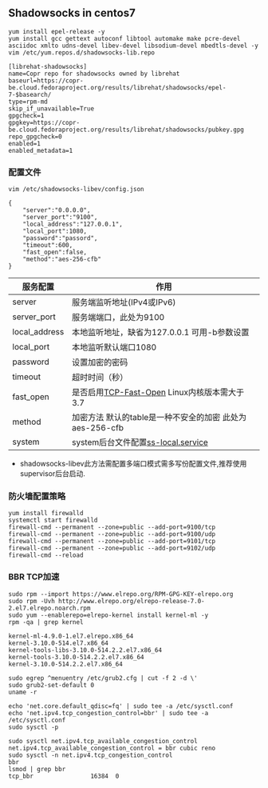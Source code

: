 ## Shadowsocks in centos7
```
yum install epel-release -y
yum install gcc gettext autoconf libtool automake make pcre-devel asciidoc xmlto udns-devel libev-devel libsodium-devel mbedtls-devel -y
vim /etc/yum.repos.d/shadowsocks-lib.repo

[librehat-shadowsocks]
name=Copr repo for shadowsocks owned by librehat
baseurl=https://copr-be.cloud.fedoraproject.org/results/librehat/shadowsocks/epel-7-$basearch/
type=rpm-md
skip_if_unavailable=True
gpgcheck=1
gpgkey=https://copr-be.cloud.fedoraproject.org/results/librehat/shadowsocks/pubkey.gpg
repo_gpgcheck=0
enabled=1
enabled_metadata=1
```
### 配置文件
```
vim /etc/shadowsocks-libev/config.json

{
    "server":"0.0.0.0",
    "server_port":"9100",
    "local_address":"127.0.0.1",
    "local_port":1080,
    "password":"passord",
    "timeout":600,
    "fast_open":false,
    "method":"aes-256-cfb"
}
```
服务配置 | 作用 |
--- | --- |
server | 服务端监听地址(IPv4或IPv6) |
server_port | 服务端端口，此处为9100 |
local_address | 本地监听地址，缺省为127.0.0.1 可用-b参数设置 |
local_port | 本地监听默认端口1080 |
password | 设置加密的密码 |
timeout | 超时时间（秒）|
fast_open | 是否启用[TCP-Fast-Open](https://github.com/shadowsocks/shadowsocks/wiki/TCP-Fast-Open) Linux内核版本需大于3.7 |
method | 加密方法 默认的table是一种不安全的加密 此处为aes-256-cfb |
system | system后台文件配置[ss-local.service](ss-local.service)|

* shadowsocks-libev此方法需配置多端口模式需多写份配置文件,推荐使用supervisor后台启动.

### 防火墙配置策略
```
yum install firewalld
systemctl start firewalld
firewall-cmd --permanent --zone=public --add-port=9100/tcp
firewall-cmd --permanent --zone=public --add-port=9100/udp
firewall-cmd --permanent --zone=public --add-port=9101/tcp
firewall-cmd --permanent --zone=public --add-port=9102/udp
firewall-cmd --reload
```
### BBR TCP加速
```
sudo rpm --import https://www.elrepo.org/RPM-GPG-KEY-elrepo.org
sudo rpm -Uvh http://www.elrepo.org/elrepo-release-7.0-2.el7.elrepo.noarch.rpm
sudo yum --enablerepo=elrepo-kernel install kernel-ml -y
rpm -qa | grep kernel

kernel-ml-4.9.0-1.el7.elrepo.x86_64
kernel-3.10.0-514.el7.x86_64
kernel-tools-libs-3.10.0-514.2.2.el7.x86_64
kernel-tools-3.10.0-514.2.2.el7.x86_64
kernel-3.10.0-514.2.2.el7.x86_64

sudo egrep ^menuentry /etc/grub2.cfg | cut -f 2 -d \'
sudo grub2-set-default 0
uname -r

echo 'net.core.default_qdisc=fq' | sudo tee -a /etc/sysctl.conf
echo 'net.ipv4.tcp_congestion_control=bbr' | sudo tee -a /etc/sysctl.conf
sudo sysctl -p

sudo sysctl net.ipv4.tcp_available_congestion_control
net.ipv4.tcp_available_congestion_control = bbr cubic reno
sudo sysctl -n net.ipv4.tcp_congestion_control
bbr
lsmod | grep bbr
tcp_bbr                16384  0

```
